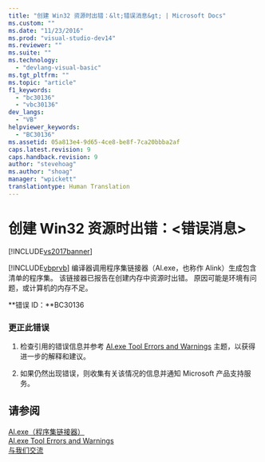 ```yaml
---
title: "创建 Win32 资源时出错：&lt;错误消息&gt; | Microsoft Docs"
ms.custom: ""
ms.date: "11/23/2016"
ms.prod: "visual-studio-dev14"
ms.reviewer: ""
ms.suite: ""
ms.technology: 
  - "devlang-visual-basic"
ms.tgt_pltfrm: ""
ms.topic: "article"
f1_keywords: 
  - "bc30136"
  - "vbc30136"
dev_langs: 
  - "VB"
helpviewer_keywords: 
  - "BC30136"
ms.assetid: 05a813e4-9d65-4ce8-be8f-7ca20bbba2af
caps.latest.revision: 9
caps.handback.revision: 9
author: "stevehoag"
ms.author: "shoag"
manager: "wpickett"
translationtype: Human Translation
---
```

# 创建 Win32 资源时出错：&lt;错误消息&gt;
[!INCLUDE[vs2017banner](../../../csharp/includes/vs2017banner.md)]

[!INCLUDE[vbprvb](../../../csharp/programming-guide/concepts/linq/includes/vbprvb_md.md)] 编译器调用程序集链接器（Al.exe，也称作 Alink）生成包含清单的程序集。  该链接器已报告在创建内存中资源时出错。  原因可能是环境有问题，或计算机的内存不足。  
  
 **错误 ID：**BC30136  
  
### 更正此错误  
  
1.  检查引用的错误信息并参考 [Al.exe Tool Errors and Warnings](http://msdn.microsoft.com/zh-cn/7f125d49-0a03-47a6-9ba9-d61a679a7d4b) 主题，以获得进一步的解释和建议。  
  
2.  如果仍然出现错误，则收集有关该情况的信息并通知 Microsoft 产品支持服务。  
  
## 请参阅  
 [Al.exe（程序集链接器）](../Topic/Al.exe%20\(Assembly%20Linker\).md)   
 [Al.exe Tool Errors and Warnings](http://msdn.microsoft.com/zh-cn/7f125d49-0a03-47a6-9ba9-d61a679a7d4b)   
 [与我们交流](/visual-studio/ide/talk-to-us)